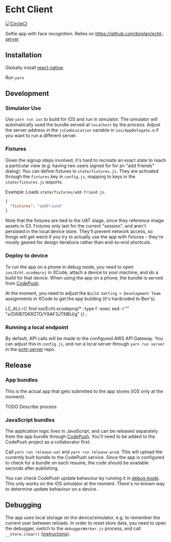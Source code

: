 # Echt Client

[![CircleCI](https://circleci.com/gh/bnolan/echt-client.svg?style=svg&circle-token=c21a0d12bacd0d145ec76336424d901e163d7123)](https://circleci.com/gh/bnolan/echt-client)


Selfie app with face recognition.
Relies on https://github.com/bnolan/echt-server

## Installation

Globally install [react-native](https://facebook.github.io/react-native/docs/getting-started.html).

Run `yarn`

## Development

### Simulator Use

Use `yarn run ios` to build for iOS and run in simulator.
The simulator will automatically used the bundle served at `localhost` by the process.
Adjust the server address in the `jsCodeLocation` variable in `ios/AppDelegate.m`
if you want to run a different server.

### Fixtures

Given the signup steps involved, it's hard to recreate an exact state
to reach a particular view (e.g. having two users signed for for an "add friends" dialog).
You can define fixtures in `state/fixtures.js`.
They are activated through the `fixtures` key in `config.js`,
mapping to keys in the `state/fixtures.js` exports.

Example: Loads `state/fixtures/add-friend.js`.

```json
{
  "fixtures": "addFriend"
}
```

Note that the fixtures are tied to the UAT stage,
since they reference image assets in S3.
Fixtures only last for the current "session",
and aren't persisted in the local device store.
They'll prevent network access, so things will get weird
if you try to actually use the app with fixtures - they're mostly geared
for design iterations rather than end-to-end shortcuts.

### Deploy to device

To run the app on a phone in debug mode, you need to open `ios/Echt.xcodeproj`
in XCode, attach a device to your machine, and do a build for that device.
When using the app on a phone, the bundle is served from [CodePush](https://microsoft.github.io/code-push/).

At the moment, you need to adjust the `Build Setting > Development Team` assignments in XCode to get
the app building (it's hardcoded to Ben's).

  LC_ALL=C find ios/Echt.xcodeproj/* -type f -exec sed -i "" "s/DWB7DKRZ7D/Y9AF3JTNBU/g" {} \;

### Running a local endpoint

By default, API calls will be made to the configured AWS API Gateway.
You can adjust this in `config.js`, and run a local server through
`yarn run server` in the [echt-server](https://github.com/bnolan/echt-server) repo.

## Release

### App bundles

This is the actual app that gets submitted to the app stores (iOS only at the moment).

TODO Describe process

### JavaScript bundles

The application logic lives in JavaScript, and can be released
separately from the app bundle through [CodePush](https://microsoft.github.io/code-push/).
You'll need to be added to the CodePush project as a collaborator first.

Call `yarn run release-uat` and `yarn run release-prod`.
This will upload the currently built bundle to the CodePush service.
Since the app is configured to check for a bundle on each resume,
the code should be available seconds after publishing.

You can check CodePush update behaviour by running it in [debug mode](https://microsoft.github.io/code-push/docs/cli.html#link-5).
This only works on the iOS simulator at the moment.
There's no known way to determine update behaviour on a device.

## Debugging

The app uses local storage on the device/simulator, e.g. to
remember the current user between reloads. In order to reset store
data, you need to open the debugger, switch to the `debuggerWorker.js` process,
and call `__store.clear()`
([instructions](https://corbt.com/posts/2015/12/19/debugging-with-global-variables-in-react-native.html)).

